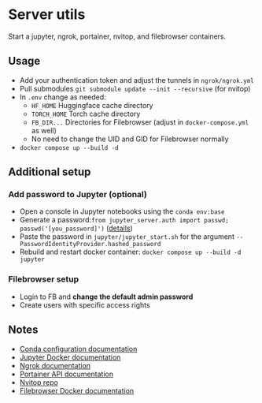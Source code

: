 # Server utils

Start a jupyter, ngrok, portainer, nvitop, and filebrowser containers.

## Usage

- Add your authentication token and adjust the tunnels in `ngrok/ngrok.yml`
- Pull submodules `git submodule update --init --recursive` (for nvitop)
- In `.env` change as needed:
  - `HF_HOME` Huggingface cache directory
  - `TORCH_HOME` Torch cache directory
  - `FB_DIR...` Directories for Filebrowser (adjust in `docker-compose.yml` as well)
  - No need to change the UID and GID for Filebrowser normally
- `docker compose up --build -d`

## Additional setup

### Add password to Jupyter (optional)

- Open a console in Jupyter notebooks using the `conda env:base`
- Generate a password:`from jupyter_server.auth import passwd; passwd('[you_password]')` ([details](https://jupyter-server.readthedocs.io/en/latest/operators/public-server.html#preparing-a-hashed-password))
- Paste the password in `jupyter/jupyter_start.sh` for the argument `--PasswordIdentityProvider.hashed_password`
- Rebuild and restart docker container: `docker compose up --build -d jupyter`

### Filebrowser setup

- Login to FB and **change the default admin password**
- Create users with specific access rights

## Notes

- [Conda configuration documentation](https://docs.conda.io/projects/conda/en/latest/configuration.html)
- [Jupyter Docker documentation](https://jupyter-docker-stacks.readthedocs.io/en/latest/index.html)
- [Ngrok documentation](https://ngrok.com/docs/http/)
- [Portainer API documentation](https://docs.portainer.io/api/docs)
- [Nvitop repo](https://github.com/XuehaiPan/nvitop)
- [Filebrowser Docker documentation](https://filebrowser.org/installation#docker)
